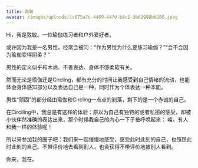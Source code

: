 ```yaml
---
title: 敦敏
avatar: /images/uploads/1c075a7c-4469-447d-b8c1-3b62998b6266.jpeg
---
```

Hi，我是敦敏。一位瑜伽练习者和户外爱好者。

或许因为我是一名男性，经常会被问：“作为男性为什么要练习瑜伽？”“会不会因为瑜伽变得阴柔？”

男性的定义似乎和木讷、不善表达、身体不够柔软有关。

然而无论是瑜伽还是Circling，都有充分的时间让我感受到自己情绪的流动，也能体会身体感知部分以及表达自己是一种，同时作为个体表达一种本能。

男性“顽固”的部分经由瑜伽和Circling一点点的剥落，剩下的是一个赤诚的自己。



在Circiling中，我总是有这样的体验：原以为自己有独特的或者私密的感受，却被小伙伴然准确的表达出来，那个时候我自己的内心一下子被呼唤起来： 哇，有人和我一样的体验呢！

所以来参加我的圈子吧：我们来一起慢慢地感受，感受此时此刻的自己，也照顾此时此刻的自己。不带评价地去看到别人，也会获得不带评价地被别人看到。

你来，我在。